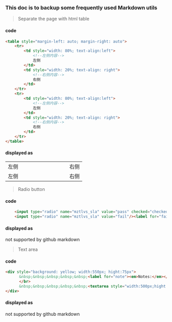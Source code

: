### This doc is to backup some frequently used Markdown utils

> Separate the page with html table

#### code
```html
<table style="margin-left: auto; margin-right: auto">
    <tr>
        <td style="width: 80%; text-align:left">
            <!--左侧内容-->
            左侧
        </td>
        <td style="width: 20%; text-align: right">
            <!--右侧内容-->
            右侧
        </td>
    </tr>
    <tr>
        <td style="width: 80%; text-align:left">
            <!--左侧内容-->
            左侧
        </td>
        <td style="width: 20%; text-align: right">
            <!--右侧内容-->
            右侧
        </td>
    </tr>
</table>
```

#### displayed as
<table style="margin-left: auto; margin-right: auto">
    <tr>
        <td style="width: 80%; text-align:left">
            <!--左侧内容-->
            左侧
        </td>
        <td style="width: 20%; text-align: right">
            <!--右侧内容-->
            右侧
        </td>
    </tr>
    <tr>
        <td style="width: 80%; text-align:left">
            <!--左侧内容-->
            左侧
        </td>
        <td style="width: 20%; text-align: right">
            <!--右侧内容-->
            右侧
        </td>
    </tr>
</table>

> Radio button

#### code
```html
    <input type="radio" name="mztlvs_sla" value="pass" checked="checked"/><label for="pass">Pass</label>
    <input type="radio" name="mztlvs_sla" value="fail"/><label for="fail">Fail</label>
```

#### displayed as
not supported by github markdown

> Text area

#### code
```html
<div style="background: yellow; width:550px; hight:75px">
      &nbsp;&nbsp;&nbsp;&nbsp;&nbsp;<label for="note"><em>Notes:</em></label> 
      </br>
      &nbsp;&nbsp;&nbsp;&nbsp;&nbsp;<textarea style="width:500px;hight:50px"></textarea>
</div>
```

#### displayed as
not supported by github markdown


